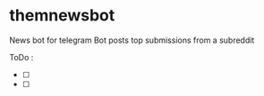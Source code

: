 # themnewsbot
News bot for telegram 
Bot posts top submissions from a subreddit

ToDo :

- [ ] 
- [ ] 
